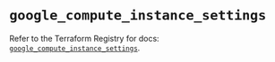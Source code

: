 # `google_compute_instance_settings`

Refer to the Terraform Registry for docs: [`google_compute_instance_settings`](https://registry.terraform.io/providers/hashicorp/google/5.39.1/docs/resources/compute_instance_settings).
